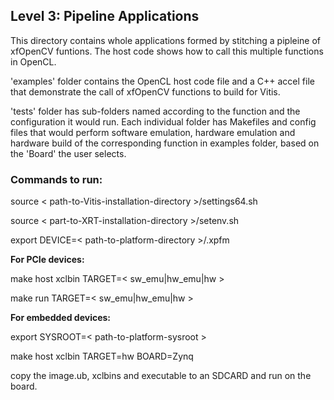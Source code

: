 ## Level 3: Pipeline Applications

This directory contains whole applications formed by stitching a pipleine of xfOpenCV funtions. The host code shows how to call this multiple functions in OpenCL.

'examples' folder contains the OpenCL host code file and a C++ accel file that demonstrate the call of xfOpenCV functions to build for Vitis.

'tests' folder has sub-folders named according to the function and the configuration it would run. Each individual folder has Makefiles and config files that would perform software emulation, hardware emulation and hardware build of the corresponding function in examples folder, based on the 'Board' the user selects.

### Commands to run:

source < path-to-Vitis-installation-directory >/settings64.sh

source < part-to-XRT-installation-directory >/setenv.sh

export DEVICE=< path-to-platform-directory >/<platform>.xpfm

**For PCIe devices:**

make host xclbin TARGET=< sw_emu|hw_emu|hw >

make run TARGET=< sw_emu|hw_emu|hw >

**For embedded devices:**

export SYSROOT=< path-to-platform-sysroot >

make host xclbin TARGET=hw BOARD=Zynq 

copy the image.ub, xclbins and executable to an SDCARD and run on the board.